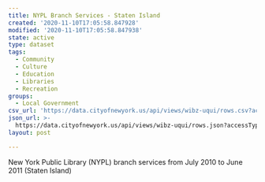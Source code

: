 ```yaml
---
title: NYPL Branch Services - Staten Island
created: '2020-11-10T17:05:58.847928'
modified: '2020-11-10T17:05:58.847938'
state: active
type: dataset
tags:
  - Community
  - Culture
  - Education
  - Libraries
  - Recreation
groups:
  - Local Government
csv_url: 'https://data.cityofnewyork.us/api/views/wibz-uqui/rows.csv?accessType=DOWNLOAD'
json_url: >-
  https://data.cityofnewyork.us/api/views/wibz-uqui/rows.json?accessType=DOWNLOAD
layout: post

---
```

New York Public Library (NYPL) branch services from July 2010 to June 2011 (Staten Island)

